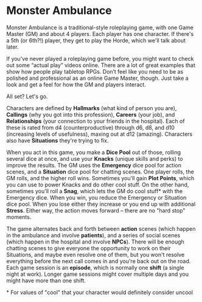 # Monster Ambulance

Monster Ambulance is a traditional-style roleplaying game, with one Game Master (GM) and about 4 players. Each player has one character. If there's a 5th (or 6th?!) player, they get to play the Horde, which we'll talk about later.

If you've never played a roleplaying game before, you might want to check out some “actual play” videos online. There are a lot of great examples that show how people play tabletop RPGs. Don’t feel like you need to be as polished and professional as an online Game Master, though. Just take a look and get a feel for how the GM and players interact.

All set? Let's go.

Characters are defined by **Hallmarks** (what kind of person you are), **Callings** (why you got into this profession), **Careers** (your job), and **Relationships** (your connection to your friends in the hospital). Each of these is rated from d4 (counterproductive) through d6, d8, and d10 (increasing levels of usefulness), maxing out at d12 (amazing). Characters also have **Situations** they're trying to fix.

When you act in this game, you make a **Dice Pool** out of those, rolling several dice at once, and use your **Knacks** (unique skills and perks) to improve the results. The GM uses the **Emergency** dice pool for action scenes, and a **Situation** dice pool for chatting scenes. One player rolls, the GM rolls, and the higher roll wins. Sometimes you'll gain **Plot Points**, which you can use to power Knacks and do other cool stuff. On the other hand, sometimes you'll roll a **Snag**, which lets the GM do cool stuff\* with the Emergency dice. When you win, you reduce the Emergency or Situation dice pool. When you lose either they increase or you end up with additional **Stress**. Either way, the action moves forward – there are no "hard stop" moments.

The game alternates back and forth between **action** scenes (which happen in the ambulance and involve **patients**), and a series of social scenes (which happen in the hospital and involve **NPCs**). There will be enough chatting scenes to give everyone the opportunity to work on their Situations, and maybe even resolve one of them, but you won't resolve everything before the next call comes in and you're back out on the road. Each game session is an **episode**, which is normally one **shift** (a single night at work). Longer game sessions might cover multiple days and you might have more than one shift.

\* For values of "cool" that your character would definitely consider uncool